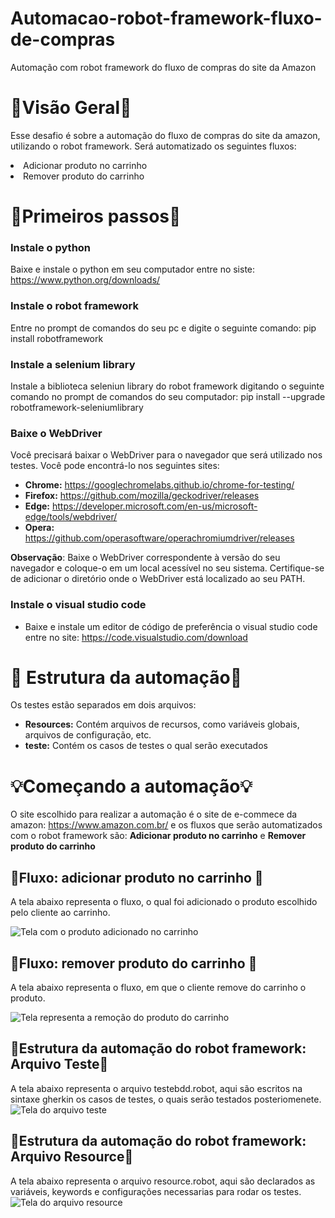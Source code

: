 # Automacao-robot-framework-fluxo-de-compras
Automação com robot framework do fluxo de compras do site da Amazon

# 👀Visão Geral👀 #
Esse desafio é sobre a automação do fluxo de compras do site da amazon, utilizando o robot framework. Será automatizado os seguintes fluxos:
<li>Adicionar produto no carrinho</li>
<li>Remover produto do carrinho</li>

# 🏃Primeiros passos🏃 #
### Instale o python ###
Baixe e instale o python em seu computador entre no siste: https://www.python.org/downloads/
### Instale o robot framework ###
Entre no prompt de comandos do seu pc e digite o seguinte comando: pip install robotframework
### Instale a selenium library ###
Instale a biblioteca seleniun library do robot framework digitando o seguinte comando no prompt de comandos do seu computador: pip install --upgrade robotframework-seleniumlibrary
### Baixe o WebDriver ###
Você precisará baixar o WebDriver para o navegador que será utilizado nos testes. Você pode encontrá-lo nos seguintes sites:
+ **Chrome:** https://googlechromelabs.github.io/chrome-for-testing/
+ **Firefox:** https://github.com/mozilla/geckodriver/releases
+ **Edge:** https://developer.microsoft.com/en-us/microsoft-edge/tools/webdriver/
+ **Opera:** https://github.com/operasoftware/operachromiumdriver/releases

**Observação**: Baixe o WebDriver correspondente à versão do seu navegador e coloque-o em um local acessível no seu sistema. Certifique-se de adicionar o diretório onde o WebDriver está localizado ao seu PATH.
### Instale o visual studio code ###
+ Baixe e instale um editor de código de preferência o visual studio code entre no site: https://code.visualstudio.com/download
# 🔨 Estrutura da automação🔨  #
Os testes estão separados em dois arquivos:
+ **Resources:** Contém arquivos de recursos, como variáveis globais, arquivos de configuração, etc.
+ **teste:** Contém os casos de testes o qual serão executados

# 💡Começando a automação💡 #
O site escolhido para realizar a automação é o site de e-commece da amazon: https://www.amazon.com.br/ e os fluxos que serão automatizados com o robot framework são: **Adicionar produto no carrinho** e **Remover produto do carrinho**

## 🚗Fluxo: adicionar produto no carrinho 🚗 ##
A tela abaixo representa o fluxo, o qual foi adicionado o produto escolhido pelo cliente ao carrinho. 

![Tela com o produto adicionado no carrinho](https://imgur.com/hc87h2u.png)

## 🤏Fluxo: remover produto do carrinho 🤏 ##
A tela abaixo representa o fluxo, em que o cliente remove do carrinho o produto.

![Tela representa a remoção do produto do carrinho](https://imgur.com/IGwPGdV.png)

## 🔎Estrutura da automação do robot framework: Arquivo Teste🔎 ##
A tela abaixo representa o arquivo testebdd.robot, aqui são escritos na sintaxe gherkin os casos de testes, o quais serão testados posteriomenete. 
![Tela do arquivo teste](https://imgur.com/6YSXmqe.png)

## 🔎Estrutura da automação do robot framework: Arquivo Resource🔎 ##
A tela abaixo representa o arquivo resource.robot, aqui são declarados as variáveis, keywords e configurações necessarias para rodar os testes.  
![Tela do arquivo resource](https://imgur.com/Hb0R06x.png)



